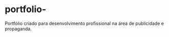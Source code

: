 # portfolio-
Portfólio criado para desenvolvimento profissional na área de publicidade e propaganda.

